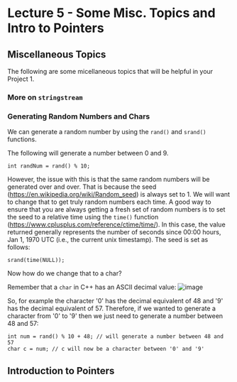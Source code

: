 # Lecture 5 - Some Misc. Topics and Intro to Pointers
## Miscellaneous Topics
The following are some micellaneous topics that will be helpful in your Project 1. 
### More on `stringstream`

### Generating Random Numbers and Chars
We can generate a random number by using the `rand()` and `srand()` functions. 

The following will generate a number between 0 and 9. 
```
int randNum = rand() % 10;
```

However, the issue with this is that the same random numbers will be generated over and over. That is because the seed (https://en.wikipedia.org/wiki/Random_seed) is always set to 1. We will want to change that to get truly random numbers each time. A good way to ensure that you are always getting a fresh set of random numbers is to set the seed to a relative time using the `time()` function (https://www.cplusplus.com/reference/ctime/time/). In this case, the value returned generally represents the number of seconds since 00:00 hours, Jan 1, 1970 UTC (i.e., the current unix timestamp). The seed is set as follows:
```
srand(time(NULL)); 
```

Now how do we change that to a char? 

Remember that a `char` in C++ has an ASCII decimal value: 
![image](https://user-images.githubusercontent.com/3376451/132389795-4d12e60e-e646-413d-a7a3-53cd6f554639.png)

So, for example the character '0' has the decimal equivalent of 48 and '9' has the decimal equivalent of 57. Therefore, if we wanted to generate a character from '0' to '9' then we just need to generate a number between 48 and 57:
```
int num = rand() % 10 + 48; // will generate a number between 48 and 57
char c = num; // c will now be a character between '0' and '9' 
```

## Introduction to Pointers
